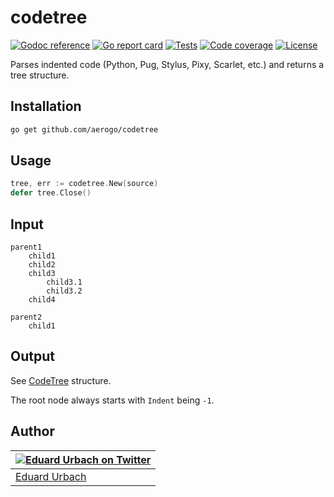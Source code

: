 # codetree

[![Godoc reference][godoc-image]][godoc-url]
[![Go report card][goreportcard-image]][goreportcard-url]
[![Tests][travis-image]][travis-url]
[![Code coverage][codecov-image]][codecov-url]
[![License][license-image]][license-url]

Parses indented code (Python, Pug, Stylus, Pixy, Scarlet, etc.) and returns a tree structure.

## Installation

```bash
go get github.com/aerogo/codetree
```

## Usage

```go
tree, err := codetree.New(source)
defer tree.Close()
```

## Input

```
parent1
	child1
	child2
	child3
		child3.1
		child3.2
	child4

parent2
	child1
```

## Output

See [CodeTree](https://github.com/aerogo/codetree/blob/master/CodeTree.go#L17-L22) structure.

The root node always starts with `Indent` being `-1`.

## Author

| [![Eduard Urbach on Twitter](https://gravatar.com/avatar/16ed4d41a5f244d1b10de1b791657989?s=70)](https://twitter.com/eduardurbach "Follow @eduardurbach on Twitter") |
|---|
| [Eduard Urbach](https://eduardurbach.com) |

[godoc-image]: https://godoc.org/github.com/aerogo/codetree?status.svg
[godoc-url]: https://godoc.org/github.com/aerogo/codetree
[goreportcard-image]: https://goreportcard.com/badge/github.com/aerogo/codetree
[goreportcard-url]: https://goreportcard.com/report/github.com/aerogo/codetree
[travis-image]: https://travis-ci.org/aerogo/codetree.svg?branch=master
[travis-url]: https://travis-ci.org/aerogo/codetree
[codecov-image]: https://codecov.io/gh/aerogo/codetree/branch/master/graph/badge.svg
[codecov-url]: https://codecov.io/gh/aerogo/codetree
[license-image]: https://img.shields.io/badge/license-MIT-blue.svg
[license-url]: https://github.com/aerogo/codetree/blob/master/LICENSE
